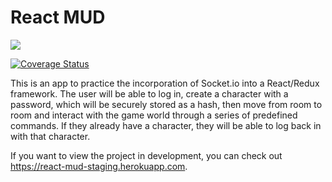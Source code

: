 # React MUD

<img src="https://travis-ci.org/BatemanVO/react-mud.svg?branch=staging">

[![Coverage Status](https://coveralls.io/repos/github/BatemanVO/react-mud/badge.svg?branch=coverage)](https://coveralls.io/github/BatemanVO/react-mud?branch=coverage)

This is an app to practice the incorporation of Socket.io into a React/Redux framework. The user will be able to log in, create a character with a password, which will be securely stored as a hash, then move from room to room and interact with the game world through a series of predefined commands. If they already have a character, they will be able to log back in with that character.

If you want to view the project in development, you can check out https://react-mud-staging.herokuapp.com.
